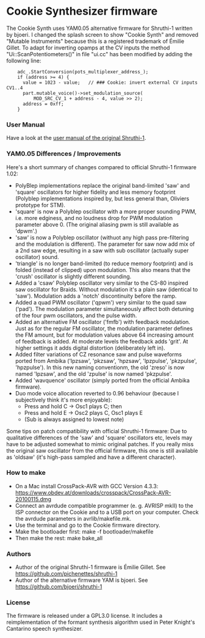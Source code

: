 # Cookie Synthesizer firmware

The Cookie Synth uses YAM0.05 alternative firmware for Shruthi-1 written by bjoeri.
I changed the splash screen to show "Cookie Synth" and removed "Mutable Instruments" because this is a registered trademark of Émilie Gillet.
To adapt for inverting opamps at the CV inputs the method "Ui::ScanPotentiometers()" in file "ui.cc" has been modified by adding the following line: 
```
    adc_.StartConversion(pots_multiplexer_address_);
    if (address >= 4) {
      value = 1023 - value;   // ### Cookie: invert external CV inputs CV1..4
      part.mutable_voice()->set_modulation_source(
          MOD_SRC_CV_1 + address - 4, value >> 2);
      address = 0xff;
    }
```


### User Manual
Have a look at the [user manual of the original Shruthi-1](https://mutable-instruments.net/archive/shruthi/manual/).


### YAM0.05 Differences / Improvements
Here's a short summary of changes compared to official Shruthi-1 firmware 1.02:

* PolyBlep implementations replace the original band-limited 'saw' and 'square' oscillators for higher fidelity and less memory footprint (Polyblep implementations inspired by, but less general than, Oliviers prototype for STM).
* 'square' is now a Polyblep oscillator with a more proper sounding PWM, i.e. more edginess, and no loudness drop for PWM modulation parameter above 0. (The original aliasing pwm is still available as 'dpwm'.)
* 'saw' is now a Polyblep oscillator (withuot any high pass pre-filtering and the modulation is different). The parameter for saw now add mix of a 2nd saw edge, resulting in a saw with sub oscillator (actually super oscillator) sound. 
* 'triangle' is no longer band-limited (to reduce memory footprint) and is folded (instead of clipped) upon modulation. This also means that the 'crush' oscillator is slightly different sounding.
* Added a 'csaw' Polyblep oscillator very similar to the CS-80 inspired saw oscillator for Braids. Without modulation it's a plain saw (identical to 'saw'). Modulation adds a 'notch' discontinuity before the ramp.
* Added a quad PWM oscillator ('qpwm') very similar to the quad saw ('pad'). The modulation parameter simultaneously affect both detuning of the four pwm oscillators, and the pulse width.
* Added an alternative FM oscillator ('fmfb') with feedback modulation. Just as for the regular FM oscillator, the modulation parameter defines the FM amount, but for modulation values above 64 increasing amount of feedback is added. At moderate levels the feedback adds 'grit'. At higher settings it adds digital distortion (deliberately left in).
* Added filter variations of CZ resonance saw and pulse waveforms ported from Ambika ('lpzsaw', 'pkzsaw', 'hpzsaw', 'lpzpulse', 'pkzpulse', 'hpzpulse'). In this new naming conventionm, the old 'zreso' is now named 'lpzsaw', and the old 'zpulse' is now named 'pkzpulse'.
* Added 'wavquence' oscillator (simply ported from the official Ambika firmware).
* Duo mode voice allocation reverted to 0.96 behaviour (because I subjectively think it's more enjoyable):
  - Press and hold C -> Osc1 plays C; then 
  - Press and hold E -> Osc2 plays C, Osc1 plays E 
  - (Sub is always assigned to lowest note)

Some tips on patch compatibility with official Shruthi-1 firmware:
Due to qualitative differences of the 'saw' and 'square' oscillators etc, levels may have to be adjusted somewhat to mimic original patches. If you really miss the original saw oscillator from the official firmware, this one is still available as 'oldsaw' (it's high-pass sampled and have a different character).


### How to make
- On a Mac install CrossPack-AVR with GCC Version 4.3.3: https://www.obdev.at/downloads/crosspack/CrossPack-AVR-20100115.dmg
- Connect an avrdude compatible programmer (e. g. AVRISP mkII) to the ISP connector on the Cookie and to a USB port on your computer.
Check the avrdude parameters in avrlib/makefile.mk.
- Use the terminal and go to the Cookie firmware directory.
- Make the bootloader first: make -f bootloader/makefile
- Then make the rest: make bake_all


### Authors
* Author of the original Shruthi-1 firmware is Émilie Gillet.
See https://github.com/pichenettes/shruthi-1
* Author of the alternative firmware YAM is bjoeri.
See https://github.com/bjoeri/shruthi-1


### License
The firmware is released under a GPL3.0 license. It includes a
reimplementation of the formant synthesis algorithm used in Peter Knight's
Cantarino speech synthesizer.

